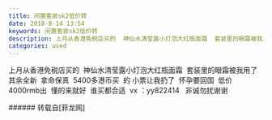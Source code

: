 ```yaml
---
title: 闲置套装sk2低价转
date: 2018-8-14 13:54
keywords: 闲置套装sk2低价转
description: 上月从香港免税店买的  神仙水清莹露小灯泡大红瓶面霜  套装里的眼霜被我用了 其余全新  拿命保真  5400多港币买  的 小票让我扔了  怀孕要回国  低价4000rmb出  懂的来就好  谁买都合适  vx ：yy822414   非诚勿扰谢谢
categories: used
---
```

<td class="t_f" id="postmessage_1639062">

上月从香港免税店买的  神仙水清莹露小灯泡大红瓶面霜  套装里的眼霜被我用了 其余全新  拿命保真  5400多港币买  的 小票让我扔了  怀孕要回国  低价4000rmb出  懂的来就好  谁买都合适  vx ：yy822414   非诚勿扰谢谢<br/>
</td>
###### 转载自[菲龙网]